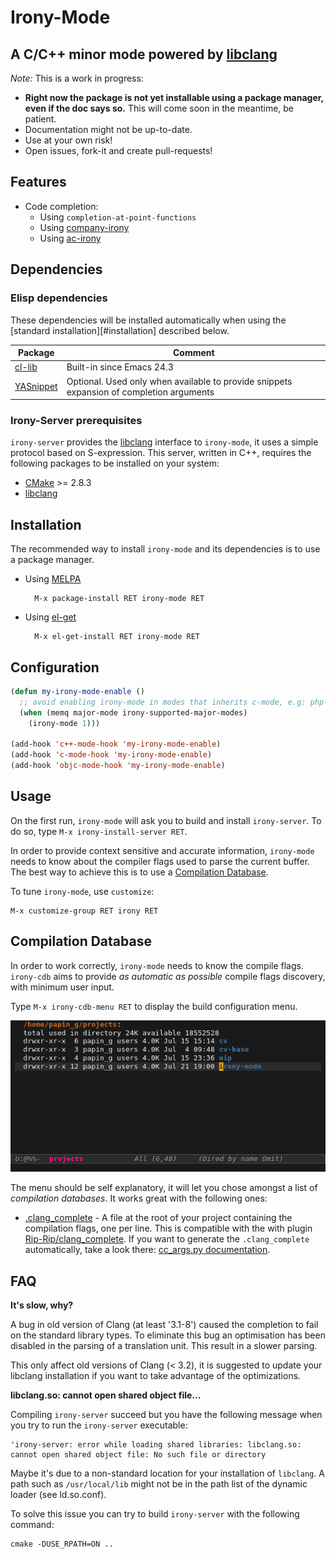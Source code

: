 # Irony-Mode
## A C/C++ minor mode powered by [libclang][libclang-ref]

*Note:* This is a work in progress:

* **Right now the package is not yet installable using a package manager, even if
  the doc says so.** This will come soon in the meantime, be patient.
* Documentation might not be up-to-date.
* Use at your own risk!
* Open issues, fork-it and create pull-requests!


## Features

* Code completion:
  * Using `completion-at-point-functions`
  * Using [company-irony][company-irony-ref]
  * Using [ac-irony][ac-irony-ref]


## Dependencies

### Elisp dependencies

These dependencies will be installed automatically when using the
[standard installation][#installation] described below.

| Package               | Comment                                                                                  |
| --------------------- | ---------------------------------------------------------------------------------------- |
| [cl-lib][cl-lib-ref]  | Built-in since Emacs 24.3                                                                |
| [YASnippet][yas-ref]  | Optional. Used only when available to provide snippets expansion of completion arguments |


### Irony-Server prerequisites

`irony-server` provides the [libclang][libclang-ref] interface to `irony-mode`,
it uses a simple protocol based on S-expression. This server, written in C++,
requires the following packages to be installed on your system:

* [CMake][cmake-ref] >= 2.8.3
* [libclang][libclang-ref]


## Installation

The recommended way to install `irony-mode` and its dependencies is to use a
package manager.

* Using [MELPA](http://melpa.milkbox.net/)

        M-x package-install RET irony-mode RET

* Using [el-get](https://github.com/dimitri/el-get)

        M-x el-get-install RET irony-mode RET


## Configuration

~~~el
(defun my-irony-mode-enable ()
  ;; avoid enabling irony-mode in modes that inherits c-mode, e.g: php-mode
  (when (memq major-mode irony-supported-major-modes)
    (irony-mode 1)))

(add-hook 'c++-mode-hook 'my-irony-mode-enable)
(add-hook 'c-mode-hook 'my-irony-mode-enable)
(add-hook 'objc-mode-hook 'my-irony-mode-enable)
~~~


## Usage

On the first run, `irony-mode` will ask you to build and install `irony-server`.
To do so, type `M-x irony-install-server RET`.

In order to provide context sensitive and accurate information, `irony-mode`
needs to know about the compiler flags used to parse the current buffer. The
best way to achieve this is to use a
[Compilation Database](#compilation-database).

To tune `irony-mode`, use `customize`:


    M-x customize-group RET irony RET


## Compilation Database

In order to work correctly, `irony-mode` needs to know the compile flags.
`irony-cdb` aims to provide *as automatic as possible* compile flags discovery,
with minimum user input.

Type `M-x irony-cdb-menu RET` to display the build configuration menu.

![Compilation DB demo](screenshots/cdb.gif)

The menu should be self explanatory, it will let you chose amongst a list of
*compilation databases*. It works great with the following ones:

- [.clang_complete][clang_complete-doc-ref] - A file at the root of your project
  containing the compilation flags, one per line. This is compatible with the
  with plugin [Rip-Rip/clang_complete][clang_complete-vim-ref]. If you want to
  generate the `.clang_complete` automatically, take a look there:
  [cc_args.py documentation][cc_args-py-doc-ref].

<!---

- [CMake][cmake-ref] >= 2.8.5

- [Ninja][ninja-ref] >= 1.2 - Use `ninja -t compdb` to generate a compilation
  database for your project.

- [Bear][bear-ref] - Bear is a tool that can generate a
  `compile_commands.json` file by "monitoring" the build of a project.
  The typical usage for a `make` based project will be `bear -- make -B`.

The [JSON Compilation Database Format Specification][clang-compile-db-ref] page
may reference some new tools in the future that supports the
`compile_commands.json` format. `irony-mode` support that file format and
hopefully it should work *out-of-the-box* for any of such tools.
-->


## FAQ

__It's slow, why?__

A bug in old version of Clang (at least '3.1-8') caused the completion to fail
on the standard library types. To eliminate this bug an optimisation has been
disabled in the parsing of a translation unit. This result in a slower parsing.

This only affect old versions of Clang (< 3.2), it is suggested to update your
libclang installation if you want to take advantage of the optimizations.

__libclang.so: cannot open shared object file...__

Compiling `irony-server` succeed but you have the following message when you try
to run the `irony-server` executable:

    'irony-server: error while loading shared libraries: libclang.so: cannot open shared object file: No such file or directory

Maybe it's due to a non-standard location for your installation of `libclang`. A
path such as `/usr/local/lib` might not be in the path list of the dynamic
loader (see ld.so.conf).

To solve this issue you can try to build `irony-server` with the following
command:

    cmake -DUSE_RPATH=ON ..


[libclang-ref]: http://clang.llvm.org/doxygen/group__CINDEX.html "libclang: C Interface to Clang"
[company-irony-ref]: https://github.com/Sarcasm/company-irony "Company Irony"
[ac-irony-ref]: https://github.com/Sarcasm/ac-irony "AC Irony"
[yas-ref]: https://github.com/capitaomorte/yasnippet "YASnippet"
[cl-lib-ref]: http://elpa.gnu.org/packages/cl-lib.html "cl-lib"
[clang-compile-db-ref]: http://clang.llvm.org/docs/JSONCompilationDatabase.html "Clang: JSONCompilationDatabase"
[cmake-ref]: http://www.cmake.org "CMake"
[ninja-ref]: http://martine.github.io/ninja/ "Ninja"
[bear-ref]: https://github.com/rizsotto/Bear "Bear"
[clang_complete-vim-ref]: https://github.com/Rip-Rip/clang_complete "clang_complete Vim plugin"
[clang_complete-doc-ref]: https://github.com/Rip-Rip/clang_complete/blob/c8673142759b87316265eb0edd1f620196ec1fba/doc/clang_complete.txt#L55 ".clang_complete"
[cc_args-py-doc-ref]: https://github.com/Rip-Rip/clang_complete/blob/c8673142759b87316265eb0edd1f620196ec1fba/doc/clang_complete.txt#L270 "cc_args.py documentation"
